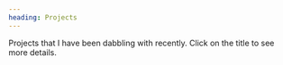 ```yaml
---
heading: Projects
---
```

Projects that I have been dabbling with recently. Click on the title to see more details.